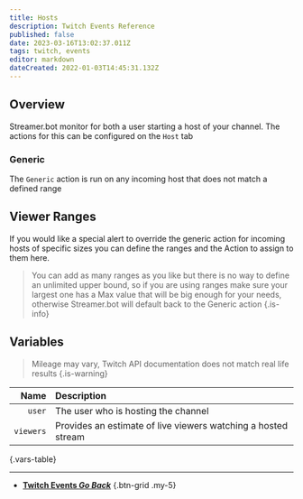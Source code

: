 ```yaml
---
title: Hosts
description: Twitch Events Reference
published: false
date: 2023-03-16T13:02:37.011Z
tags: twitch, events
editor: markdown
dateCreated: 2022-01-03T14:45:31.132Z
---
```


## Overview
Streamer.bot monitor for both a user starting a host of your channel. The actions for this can be configured on the `Host` tab

### Generic
The `Generic` action is run on any incoming host that does not match a defined range

## Viewer Ranges
If you would like a special alert to override the generic action for incoming hosts of specific sizes you can define the ranges and the Action to assign to them here.
> 
> You can add as many ranges as you like but there is no way to define an unlimited upper bound, so if you are using ranges make sure your largest one has a Max value that will be big enough for your needs, otherwise Streamer.bot will default back to the Generic action
{.is-info}


## Variables
> Mileage may vary, Twitch API documentation does not match real life results
{.is-warning}

Name | Description
----:|:------------
`user` | The user who is hosting the channel
`viewers` | Provides an estimate of live viewers watching a hosted stream
{.vars-table}

---

- [<i class="mdi mdi-chevron-left"></i>**Twitch Events *Go Back***](/Platforms/Twitch/Events)
{.btn-grid .my-5}